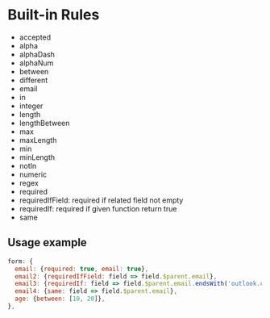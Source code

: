 # Built-in Rules
* accepted
* alpha
* alphaDash
* alphaNum
* between
* different
* email
* in
* integer
* length
* lengthBetween
* max
* maxLength
* min
* minLength
* notIn
* numeric
* regex
* required
* requiredIfField: required if related field not empty
* requiredIf: required if given function return true
* same
## Usage example
```js
form: {
  email: {required: true, email: true},
  email2: {requiredIfField: field => field.$parent.email},
  email3: {requiredIf: field => field.$parent.email.endsWith('outlook.com')},
  email4: {same: field => field.$parent.email},
  age: {between: [10, 20]},
},
```
